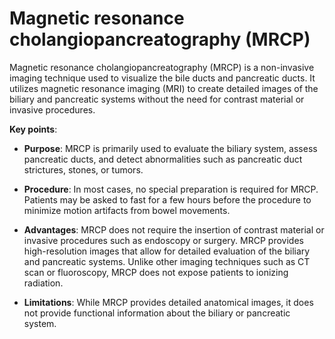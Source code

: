 <!--
source: gpt-3 + jph editing
abbr: MRCP
tags: imaging tests
-->

# Magnetic resonance cholangiopancreatography (MRCP)

Magnetic resonance cholangiopancreatography (MRCP) is a non-invasive imaging technique used to visualize the bile ducts and pancreatic ducts. It utilizes magnetic resonance imaging (MRI) to create detailed images of the biliary and pancreatic systems without the need for contrast material or invasive procedures.

**Key points**:

* **Purpose**: MRCP is primarily used to evaluate the biliary system, assess pancreatic ducts, and detect abnormalities such as pancreatic duct strictures, stones, or tumors.

* **Procedure**: In most cases, no special preparation is required for MRCP. Patients may be asked to fast for a few hours before the procedure to minimize motion artifacts from bowel movements.

* **Advantages**: MRCP does not require the insertion of contrast material or invasive procedures such as endoscopy or surgery. MRCP provides high-resolution images that allow for detailed evaluation of the biliary and pancreatic systems. Unlike other imaging techniques such as CT scan or fluoroscopy, MRCP does not expose patients to ionizing radiation.

* **Limitations**: While MRCP provides detailed anatomical images, it does not provide functional information about the biliary or pancreatic system.
